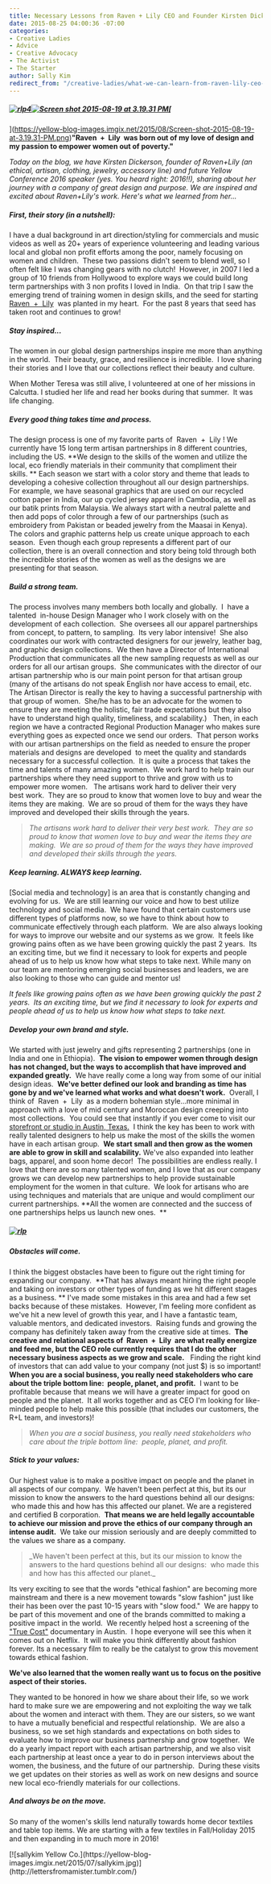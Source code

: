 ```yaml
---
title: Necessary Lessons from Raven + Lily CEO and Founder Kirsten Dickerson
date: 2015-08-25 04:00:36 -07:00
categories:
- Creative Ladies
- Advice
- Creative Advocacy
- The Activist
- The Starter
author: Sally Kim
redirect_from: "/creative-ladies/what-we-can-learn-from-raven-lily-ceo-and-founder-kirsten-dickerson/"
---
```


##### [![rlp4](https://yellow-blog-images.imgix.net/2015/08/rlp4.jpg)](https://yellow-blog-images.imgix.net/2015/08/rlp4.jpg)[![Screen shot 2015-08-19 at 3.19.31 PM](https://yellow-blog-images.imgix.net/2015/08/Screen-shot-2015-08-19-at-3.19.31-PM.jpg)](https://yellow-blog-images.imgix.net/2015/08/Screen-shot-2015-08-19-at-3.19.31-PM.jpg)[  
](https://yellow-blog-images.imgix.net/2015/08/Screen-shot-2015-08-19-at-3.19.31-PM.png)**"Raven  +  Lily  was born out of my love of design and my passion to empower women out of poverty."**

_Today on the blog, we have Kirsten Dickerson, founder of Raven+Lily (an ethical, artisan, clothing, jewelry, accessory line) and future Yellow Conference 2016 speaker (yes. You heard right: 2016!!), sharing about her journey with a company of great design and purpose. We are inspired and excited about Raven+Lily's work. Here's what we learned from her..._

##### First, their story (in a nutshell):

I have a dual background in art direction/styling for commercials and music videos as well as 20+ years of experience volunteering and leading various local and global non profit efforts among the poor, namely focusing on women and children.  These two passions didn't seem to blend well, so I often felt like I was changing gears with no clutch!  However, in 2007 I led a group of 10 friends from Hollywood to explore ways we could build long term partnerships with 3 non profits I loved in India.  On that trip I saw the emerging trend of training women in design skills, and the seed for starting  [Raven  +  Lily](http://www.ravenandlily.com/)  was planted in my heart.  For the past 8 years that seed has taken root and continues to grow!

##### **Stay inspired...**

The women in our global design partnerships inspire me more than anything in the world.  Their beauty, grace, and resilience is incredible.  I love sharing their stories and I love that our collections reflect their beauty and culture.

<div>

When Mother Teresa was still alive, I volunteered at one of her missions in Calcutta. I studied her life and read her books during that summer.  It was life changing.

##### Every good thing takes time and process.

</div>

<div>

The design process is one of my favorite parts of  Raven  +  Lily ! We currently have 15 long term artisan partnerships in 8 different countries, including the US. **We design to the skills of the women and utilize the local, eco friendly materials in their community that compliment their skills. ** Each season we start with a color story and theme that leads to developing a cohesive collection throughout all our design partnerships.  For example, we have seasonal graphics that are used on our recycled cotton paper in India, our up cycled jersey apparel in Cambodia, as well as our batik prints from Malaysia. We always start with a neutral palette and then add pops of color through a few of our partnerships (such as embroidery from Pakistan or beaded jewelry from the Maasai in Kenya).  The colors and graphic patterns help us create unique approach to each season.  Even though each group represents a different part of our collection, there is an overall connection and story being told through both the incredible stories of the women as well as the designs we are presenting for that season.

##### Build a strong team.

</div>

The process involves many members both locally and globally.  I  have a talented  in-house Design Manager who I work closely with on the development of each collection.  She oversees all our apparel partnerships from concept, to pattern, to sampling.  Its very labor intensive!  She also coordinates our work with contracted designers for our jewelry, leather bag, and graphic design collections.  We then have a Director of International Production that communicates all the new sampling requests as well as our orders for all our artisan groups.  She communicates with the director of our artisan partnership who is our main point person for that artisan group (many of the artisans do not speak English nor have access to email, etc.  The Artisan Director is really the key to having a successful partnership with that group of women.  She/he has to be an advocate for the women to ensure they are meeting the holistic, fair trade expectations but they also have to understand high quality, timeliness, and scalability.)   Then, in each region we have a contracted Regional Production Manager who makes sure everything goes as expected once we send our orders.  That person works with our artisan partnerships on the field as needed to ensure the proper materials and designs are developed  to meet the quality and standards necessary for a successful collection.  It is quite a process that takes the time and talents of many amazing women.  We work hard to help train our partnerships where they need support to thrive and grow with us to empower more women.   The artisans work hard to deliver their very best work.  They are so proud to know that women love to buy and wear the items they are making.  We are so proud of them for the ways they have improved and developed their skills through the years.

> _The artisans work hard to deliver their very best work.  They are so proud to know that women love to buy and wear the items they are making.  We are so proud of them for the ways they have improved and developed their skills through the years._

##### Keep learning. ALWAYS keep learning. 

[Social media and technology] is an area that is constantly changing and evolving for us.  We are still learning our voice and how to best utilize technology and social media.  We have found that certain customers use different types of platforms now, so we have to think about how to communicate effectively through each platform.  We are also always looking for ways to improve our website and our systems as we grow.  It feels like growing pains often as we have been growing quickly the past 2 years.  Its an exciting time, but we find it necessary to look for experts and people ahead of us to help us know how what steps to take next. While many on our team are mentoring emerging social businesses and leaders, we are also looking to those who can guide and mentor us!

<div>

_It feels like growing pains often as we have been growing quickly the past 2 years.  Its an exciting time, but we find it necessary to look for experts and people ahead of us to help us know how what steps to take next._

##### Develop your own brand and style.

We started with just jewelry and gifts representing 2 partnerships (one in India and one in Ethiopia).  **The vision to empower women through design has not changed, but the ways to accomplish that have improved and expanded greatly.**  We have really come a long way from some of our initial design ideas.  **We've better defined our look and branding as time has gone by and we've learned what works and what doesn't work.**  Overall, I think of  Raven  +  Lily  as a modern bohemian style...more minimal in approach with a love of mid century and Moroccan design creeping into most collections.  You could see that instantly if you ever come to visit our [storefront or studio in Austin, Texas.](http://www.ravenandlily.com/our-story/our-storefront-retailers)  I think the key has been to work with really talented designers to help us make the most of the skills the women have in each artisan group.  **We start small and then grow as the women are able to grow in skill and scalability.** We've also expanded into leather bags, apparel, and soon home decor!  The possibilities are endless really. I love that there are so many talented women, and I love that as our company grows we can develop new partnerships to help provide sustainable employment for the women in that culture.  We look for artisans who are using techniques and materials that are unique and would compliment our current partnerships. **All the women are connected and the success of one partnerships helps us launch new ones.  **

##### [![rlp](https://yellow-blog-images.imgix.net/2015/08/rlp.jpg)](https://yellow-blog-images.imgix.net/2015/08/rlp.jpg)

##### Obstacles will come.

I think the biggest obstacles have been to figure out the right timing for expanding our company.  **That has always meant hiring the right people and taking on investors or other types of funding as we hit different stages as a business. ** I've made some mistakes in this area and had a few set backs because of these mistakes.  However, I'm feeling more confident as we've hit a new level of growth this year, and I have a fantastic team, valuable mentors, and dedicated investors.  Raising funds and growing the company has definitely taken away from the creative side at times.  **The creative and relational aspects of  Raven  +  Lily  are what really energize and feed me, but the CEO role currently requires that I do the other necessary business aspects as we grow and scale.**   Finding the right kind of investors that can add value to your company (not just $) is so important! **When you are a social business, you really need stakeholders who care about the triple bottom line:  people, planet, and profit.**  I want to be profitable because that means we will have a greater impact for good on people and the planet.  It all works together and as CEO I'm looking for like-minded people to help make this possible (that includes our customers, the R+L team, and investors)!</div>

> _When you are a social business, you really need stakeholders who care about the triple bottom line:  people, planet, and profit._

##### Stick to your values:

Our highest value is to make a positive impact on people and the planet in all aspects of our company.  We haven't been perfect at this, but its our mission to know the answers to the hard questions behind all our designs:  who made this and how has this affected our planet. We are a registered and certified B corporation.  **That means we are held legally accountable to achieve our mission and prove the ethics of our company through an intense audit.**  We take our mission seriously and are deeply committed to the values we share as a company.

> <div>_We haven't been perfect at this, but its our mission to know the answers to the hard questions behind all our designs:  who made this and how has this affected our planet._</div>

<div>

Its very exciting to see that the words "ethical fashion" are becoming more mainstream and there is a new movement towards "slow fashion" just like their has been over the past 10-15 years with "slow food."  We are happy to be part of this movement and one of the brands committed to making a positive impact in the world.  We recently helped host a screening of the ["True Cost"](http://truecostmovie.com/) documentary in Austin.  I hope everyone will see this when it comes out on Netflix.  It will make you think differently about fashion forever. Its a necessary film to really be the catalyst to grow this movement towards ethical fashion.

**We've also learned that the women really want us to focus on the positive aspect of their stories.**

They wanted to be honored in how we share about their life, so we work hard to make sure we are empowering and not exploiting the way we talk about the women and interact with them. They are our sisters, so we want to have a mutually beneficial and respectful relationship.  We are also a business, so we set high standards and expectations on both sides to evaluate how to improve our business partnership and grow together.  We do a yearly impact report with each artisan partnership, and we also visit each partnership at least once a year to do in person interviews about the women, the business, and the future of our partnership.  During these visits we get updates on their stories as well as work on new designs and source new local eco-friendly materials for our collections.

##### And always be on the move.

So many of the women's skills lend naturally towards home decor textiles and table top items. We are starting with a few textiles in Fall/Holiday 2015 and then expanding in to much more in 2016!

<div>[![sallykim Yellow Co.](https://yellow-blog-images.imgix.net/2015/07/sallykim.jpg)](http://lettersfromamister.tumblr.com/)</div>

 </div>
